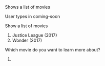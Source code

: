 Shows a list of movies

User types in coming-soon

Show a list of movies

1. Justice League (2017)
2. Wonder (2017)

Which movie do you want to learn more about?

1.
